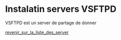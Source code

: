 # Instalatin servers VSFTPD
VSFTPD est un server de partage de donner

[revenir_sur_la_liste_des_server](https://github.com/heiherilala/servers)
